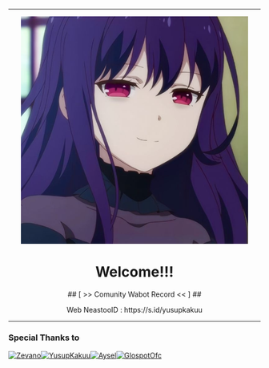 <p align="center">
  
-------------
  
<img src="https://github.com/NeastooID/.github/blob/main/profile/81152a53e87b39330ba85cbaf30cc02d.jpg" width="90%" style="margin-left: auto;margin-right: auto;display: block;">

</p>

<h1 align='center'>Welcome!!!</h1>
<p align='center'> ## [ >> Comunity Wabot Record << ] ##
<p align='center'>
<p align='center'>Web NeastooID : https://s.id/yusupkakuu
  
----------
### Special Thanks to
[![Zevano](https://github.com/zevanoo.png?size=100)](https://github.com/zevanoo)[![YusupKakuu](https://github.com/yusup909.png?size=100)](https://github.com/yusup909)[![Aysel](https://github.com/TukangM.png?size=100)](https://github.com/TukangM)[![GlospotOfc](https://github.com/glospotnew.png?size=100)](https://github.com/glospotnew)
